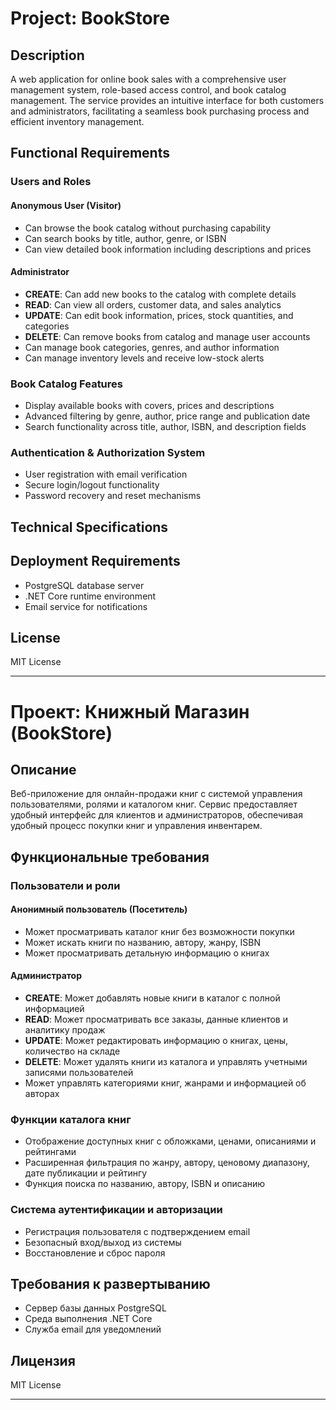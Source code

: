 # Project: BookStore

## Description
A web application for online book sales with a comprehensive user management system, role-based access control, and book catalog management. The service provides an intuitive interface for both customers and administrators, facilitating a seamless book purchasing process and efficient inventory management.

## Functional Requirements

### Users and Roles

#### Anonymous User (Visitor)
- Can browse the book catalog without purchasing capability
- Can search books by title, author, genre, or ISBN
- Can view detailed book information including descriptions and prices

#### Administrator
- **CREATE**: Can add new books to the catalog with complete details
- **READ**: Can view all orders, customer data, and sales analytics
- **UPDATE**: Can edit book information, prices, stock quantities, and categories
- **DELETE**: Can remove books from catalog and manage user accounts
- Can manage book categories, genres, and author information
- Can manage inventory levels and receive low-stock alerts

### Book Catalog Features
- Display available books with covers, prices and descriptions
- Advanced filtering by genre, author, price range and publication date
- Search functionality across title, author, ISBN, and description fields

### Authentication & Authorization System
- User registration with email verification
- Secure login/logout functionality
- Password recovery and reset mechanisms

## Technical Specifications

## Deployment Requirements
- PostgreSQL database server
- .NET Core runtime environment
- Email service for notifications

## License
MIT License

----------------------------------------------------------------------
# Проект: Книжный Магазин (BookStore)

## Описание
Веб-приложение для онлайн-продажи книг с системой управления пользователями, ролями и каталогом книг. Сервис предоставляет удобный интерфейс для клиентов и администраторов, обеспечивая удобный процесс покупки книг и управления инвентарем.

## Функциональные требования

### Пользователи и роли

#### Анонимный пользователь (Посетитель)
- Может просматривать каталог книг без возможности покупки
- Может искать книги по названию, автору, жанру, ISBN
- Может просматривать детальную информацию о книгах

#### Администратор
- **CREATE**: Может добавлять новые книги в каталог с полной информацией
- **READ**: Может просматривать все заказы, данные клиентов и аналитику продаж
- **UPDATE**: Может редактировать информацию о книгах, цены, количество на складе
- **DELETE**: Может удалять книги из каталога и управлять учетными записями пользователей
- Может управлять категориями книг, жанрами и информацией об авторах

### Функции каталога книг
- Отображение доступных книг с обложками, ценами, описаниями и рейтингами
- Расширенная фильтрация по жанру, автору, ценовому диапазону, дате публикации и рейтингу
- Функция поиска по названию, автору, ISBN и описанию

### Система аутентификации и авторизации
- Регистрация пользователя с подтверждением email
- Безопасный вход/выход из системы
- Восстановление и сброс пароля

## Требования к развертыванию
- Сервер базы данных PostgreSQL
- Среда выполнения .NET Core
- Служба email для уведомлений
  
## Лицензия
MIT License

---
